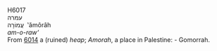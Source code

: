 <body>
  <p>H6017<br>  עמרה  <br> עֲמוֹרָה  ‎  ‛ămôrâh  <br><i>am-o-raw‘ </i><br>From <a href="h6014.htm">6014</a>  a (ruined) <i>heap</i>; <i>Amorah</i>, a place in Palestine: - Gomorrah.<br></p>
 </body>